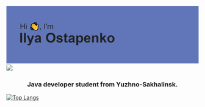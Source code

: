![alt text](https://github.com/6londo9/6londo9/blob/main/header.png?raw=true) 
<img src="https://github.com/blackcater/blackcater/raw/main/images/Hi.gif" height="32"/></h1>
<h3 align="center">Java developer student from Yuzhno-Sakhalinsk.</h3>

[![Top Langs](https://github-readme-stats.vercel.app/api/top-langs/?username=6londo9&layout=compact&theme=vision-friendly-dark)](https://github.com/anuraghazra/github-readme-stats)